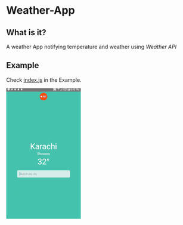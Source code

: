 # Weather-App

## What is it?
A weather App notifying temperature and weather using *Weather API*


## Example
Check [index.js](https://github.com/FaranMustafa/Weather-App/blob/master/assets/ezgif.com-resize.gif) in the Example.

![android](https://github.com/FaranMustafa/Weather-App/blob/master/assets/ezgif.com-resize.gif)
